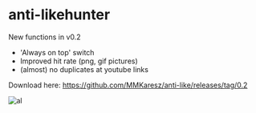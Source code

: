 # anti-likehunter

New functions in v0.2
- 'Always on top' switch
- Improved hit rate (png, gif pictures)
- (almost) no duplicates at youtube links

Download here:
https://github.com/MMKaresz/anti-like/releases/tag/0.2

![al](https://cloud.githubusercontent.com/assets/3893603/6870516/8b2985da-d494-11e4-80c1-d4b6f694982e.jpg)
